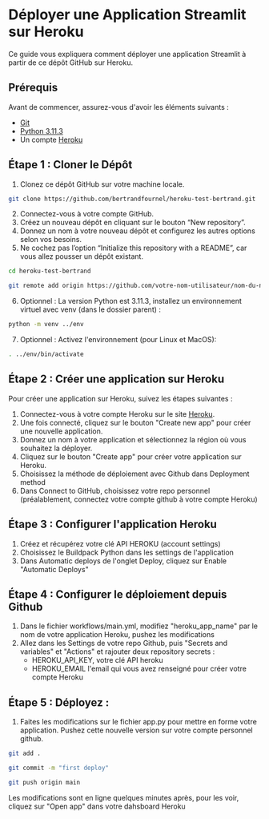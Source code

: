 # Déployer une Application Streamlit sur Heroku

Ce guide vous expliquera comment déployer une application Streamlit à partir de ce dépôt GitHub sur Heroku.

## Prérequis

Avant de commencer, assurez-vous d'avoir les éléments suivants :

- [Git](https://git-scm.com/)
- [Python 3.11.3](https://www.python.org/downloads/)
- Un compte [Heroku](https://signup.heroku.com/)


## Étape 1 : Cloner le Dépôt

1. Clonez ce dépôt GitHub sur votre machine locale.

```bash
git clone https://github.com/bertrandfournel/heroku-test-bertrand.git
```

2.	Connectez-vous à votre compte GitHub.
3.	Créez un nouveau dépôt en cliquant sur le bouton “New repository”.
4.	Donnez un nom à votre nouveau dépôt et configurez les autres options selon vos besoins.
5.	Ne cochez pas l’option “Initialize this repository with a README”, car vous allez pousser un dépôt existant.

```bash
cd heroku-test-bertrand
```

```bash
git remote add origin https://github.com/votre-nom-utilisateur/nom-du-nouveau-repo.git
```

6. Optionnel : La version Python est 3.11.3, installez un environnement virtuel avec venv (dans le dossier parent) : 

```bash
python -m venv ../env
```

7. Optionnel : Activez l'environnement (pour Linux et MacOS): 

```bash
. ../env/bin/activate
```


## Étape 2 : Créer une application sur Heroku

Pour créer une application sur Heroku, suivez les étapes suivantes :

1. Connectez-vous à votre compte Heroku sur le site [Heroku](https://www.heroku.com/).
2. Une fois connecté, cliquez sur le bouton "Create new app" pour créer une nouvelle application.
3. Donnez un nom à votre application et sélectionnez la région où vous souhaitez la déployer.
4. Cliquez sur le bouton "Create app" pour créer votre application sur Heroku.
5. Choisissez la méthode de déploiement avec Github dans Deployment method
6. Dans Connect to GitHub, choisissez votre repo personnel (préalablement, connectez votre compte github à votre compte Heroku)

## Étape 3 : Configurer l'application Heroku

1. Créez et récupérez votre clé API HEROKU (account settings)
2. Choisissez le Buildpack Python dans les settings de l'application
3. Dans Automatic deploys de l'onglet Deploy, cliquez sur Enable "Automatic Deploys"

## Étape 4 : Configurer le déploiement depuis Github

1. Dans le fichier workflows/main.yml, modifiez "heroku_app_name" par le nom de votre application Heroku, pushez les modifications
2. Allez dans les Settings de votre repo Github, puis "Secrets and variables" et "Actions" et rajouter deux repository secrets :
    * HEROKU_API_KEY, votre clé API heroku
    * HEROKU_EMAIL l'email qui vous avez renseigné pour créer votre compte Heroku


## Étape 5 : Déployez :

1. Faites les modifications sur le fichier app.py pour mettre en forme votre application. Pushez cette nouvelle version sur votre compte personnel github.

```bash
git add .
```

```bash
git commit -m "first deploy"
```

```bash
git push origin main
```

Les modifications sont en ligne quelques minutes après, pour les voir, cliquez sur "Open app" dans votre dahsboard Heroku